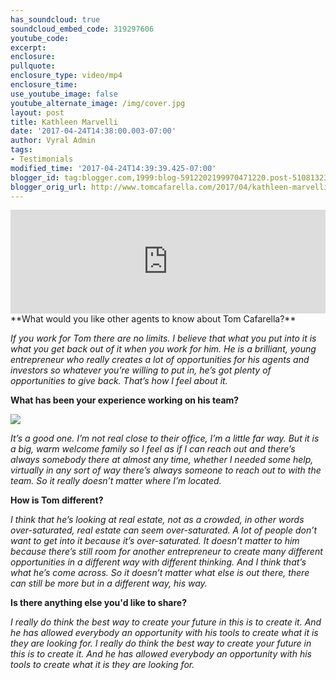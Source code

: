 ```yaml
---
has_soundcloud: true
soundcloud_embed_code: 319297606
youtube_code:
excerpt:
enclosure:
pullquote:
enclosure_type: video/mp4
enclosure_time:
use_youtube_image: false
youtube_alternate_image: /img/cover.jpg
layout: post
title: Kathleen Marvelli
date: '2017-04-24T14:38:00.003-07:00'
author: Vyral Admin
tags:
- Testimonials
modified_time: '2017-04-24T14:39:39.425-07:00'
blogger_id: tag:blogger.com,1999:blog-5912202199970471220.post-5108132307391682101
blogger_orig_url: http://www.tomcafarella.com/2017/04/kathleen-marvelli.html
---
```

<iframe width="100%" height="166" scrolling="no" frameborder="no" src="https://w.soundcloud.com/player/?url=https%3A//api.soundcloud.com/tracks/319297606&amp;color=ff5500"></iframe>
**What would you like other agents to know about Tom Cafarella?**

*If you work for Tom there are no limits. I believe that what you put into it is what you get back out of it when you work for him. He is a brilliant, young entrepreneur who really creates a lot of opportunities for his agents and investors so whatever you’re willing to put in, he’s got plenty of opportunities to give back. That’s how I feel about it.*

**What has been your experience working on his team?**

![](http://u.realgeeks.media/cameronrealestategroup/Kathleen_Marvelli.jpg#right)

*It’s a good one. I’m not real close to their office, I’m a little far way. But it is a big, warm welcome family so I feel as if I can reach out and there’s always somebody there at almost any time, whether I needed some help, virtually in any sort of way there’s always someone to reach out to with the team.  So it really doesn’t matter where I’m located.*

**How is Tom different?**

*I think that he’s looking at real estate, not as a crowded, in other words over-saturated, real estate can seem over-saturated. A lot of people don’t want to get into it because it’s over-saturated. It doesn’t matter to him because there’s still room for another entrepreneur to create many different opportunities in a different way with different thinking. And I think that’s what he’s come across. So it doesn’t matter what else is out there, there can still be more but in a different way, his way.*

**Is there anything else you'd like to share?**

*I really do think the best way to create your future in this is to create it.  And he has allowed everybody an opportunity with his tools to create what it is they are looking for. I really do think the best way to create your future in this is to create it.  And he has allowed everybody an opportunity with his tools to create what it is they are looking for.*

